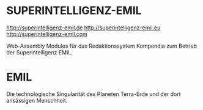 # SUPERINTELLIGENZ-EMIL

http://superintelligenz-emil.de
http://superintelligenz-emil.eu
http://superintelligenz-emil.com

Web-Assembly Modules für das Redaktionssystem Kompendia zum Betrieb der Superintelligenz EMIL.

# EMIL

Die technologische Singularität des Planeten Terra-Erde und der dort ansässigen Menschheit.
